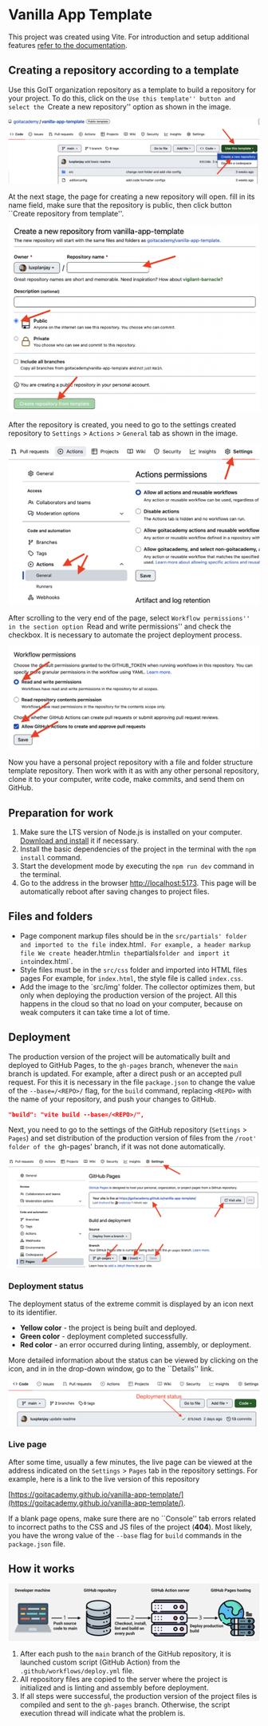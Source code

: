 # Vanilla App Template

This project was created using Vite. For introduction and setup
additional features [refer to the documentation](https://vitejs.dev/).

## Creating a repository according to a template

Use this GoIT organization repository as a template to build
a repository for your project. To do this, click on the ``Use this template'' button and
select the ``Create a new repository'' option as shown in the image.

![Creating repo from a template step 1](./assets/template-step-1.png)

At the next stage, the page for creating a new repository will open. fill in
its name field, make sure that the repository is public, then click
button ``Create repository from template''.

![Creating repo from a template step 2](./assets/template-step-2.png)

After the repository is created, you need to go to the settings
created repository to `Settings` > `Actions` > `General` tab as shown
in the image.

![Settings GitHub Actions permissions step 1](./assets/gh-actions-perm-1.png)

After scrolling to the very end of the page, select ``Workflow permissions'' in the section
option ``Read and write permissions'' and check the checkbox. It is necessary
to automate the project deployment process.

![Settings GitHub Actions permissions step 2](./assets/gh-actions-perm-2.png)

Now you have a personal project repository with a file and folder structure
template repository. Then work with it as with any other personal 
repository, clone it to your computer, write code, make commits, and send
them on GitHub.

## Preparation for work

1. Make sure the LTS version of Node.js is installed on your computer.
    [Download and install](https://nodejs.org/en/) it if necessary.
2. Install the basic dependencies of the project in the terminal with the `npm install` command.
3. Start the development mode by executing the `npm run dev` command in the terminal.
4. Go to the address in the browser
    [http://localhost:5173](http://localhost:5173). This page will be automatically
    reboot after saving changes to project files.

## Files and folders

- Page component markup files should be in the `src/partials' folder and
   imported to the file `index.html`. For example, a header markup file
   We create `header.html` in the `partials` folder and import it into `index.html`.
- Style files must be in the `src/css` folder and imported into HTML files
   pages For example, for `index.html`, the style file is called `index.css`.
- Add the image to the `src/img' folder. The collector optimizes them, but only when
   deploying the production version of the project. All this happens in the cloud so that no
   load on your computer, because on weak computers it can take time
   a lot of time.

## Deployment

The production version of the project will be automatically built and deployed to GitHub
Pages, to the `gh-pages` branch, whenever the `main` branch is updated. For example,
after a direct push or an accepted pull request. For this it is necessary in the file
`package.json` to change the value of the `--base=/<REPO>/` flag, for the `build` command,
replacing `<REPO>` with the name of your repository, and push your changes to GitHub.

```json
"build": "vite build --base=/<REPO>/",
```

Next, you need to go to the settings of the GitHub repository (`Settings` > `Pages`) and
set distribution of the production version of files from the `/root' folder of the `gh-pages' branch, if
it was not done automatically.

![GitHub Pages settings](./assets/repo-settings.png)

### Deployment status

The deployment status of the extreme commit is displayed by an icon next to its identifier.

- **Yellow color** - the project is being built and deployed.
- **Green color** - deployment completed successfully.
- **Red color** - an error occurred during linting, assembly, or deployment.

More detailed information about the status can be viewed by clicking on the icon, and in
in the drop-down window, go to the ``Details'' link.

![Deployment status](./assets/deploy-status.png)

### Live page

After some time, usually a few minutes, the live page can be viewed
at the address indicated on the `Settings` > `Pages` tab in the repository settings.
For example, here is a link to the live version of this repository

[https://goitacademy.github.io/vanilla-app-template/](https://goitacademy.github.io/vanilla-app-template/).

If a blank page opens, make sure there are no ``Console'' tab
errors related to incorrect paths to the CSS and JS files of the project
(**404**). Most likely, you have the wrong value of the `--base` flag for
`build` commands in the `package.json` file.

## How it works

![How it works](./assets/how-it-works.png)

1. After each push to the `main` branch of the GitHub repository, it is launched
    custom script (GitHub Action) from the `.github/workflows/deploy.yml` file.
2. All repository files are copied to the server where the project is initialized and
    is linting and assembly before deployment.
3. If all steps were successful, the production version of the project files is compiled
    and sent to the `gh-pages` branch. Otherwise, the script execution thread
    will indicate what the problem is.
